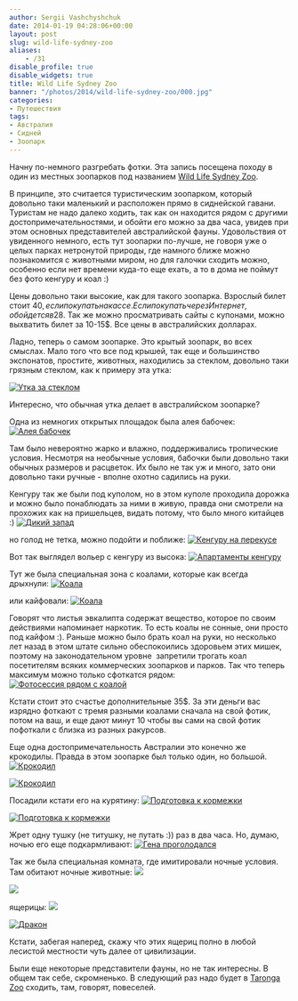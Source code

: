 ```yaml
---
author: Sergii Vashchyshchuk
date: 2014-01-19 04:28:06+00:00
layout: post
slug: wild-life-sydney-zoo
aliases:
    - /31
disable_profile: true
disable_widgets: true
title: Wild Life Sydney Zoo
banner: "/photos/2014/wild-life-sydney-zoo/000.jpg"
categories:
- Путешествия
tags:
- Австралия
- Сидней
- Зоопарк
---
```


Начну по-немного разгребать фотки. Эта запись посещена походу в один из местных зоопарков под названием [Wild Life Sydney Zoo](http://www.wildlifesydney.com.au/?gclid=CNzyiqSVibwCFUIHvAod-ToADw).

В принципе, это считается туристическим зоопарком, который довольно таки маленький и расположен прямо в сиднейской гавани. Туристам не надо далеко ходить, так как он находится рядом с другими достопримечательностями, и обойти его можно за два часа, увидев при этом основных представителей австралийской фауны. Удовольствия от увиденного немного, есть тут зоопарки по-лучше, не говоря уже о целых парках нетронутой природы, где намного ближе можно познакомится с животными миром, но для галочки сходить можно, особенно если нет времени куда-то еще ехать, а то в дома не поймут без фото кенгуру и коал :)

Цены довольно таки высокие, как для такого зоопарка. Взрослый билет стоит 40$, если покупать на кассе. Если покупать через Интернет, обойдется в 28$. Так же можно просматривать сайты с купонами, можно выхватить билет за 10-15$. Все цены в австралийских долларах.

Ладно, теперь о самом зоопарке. Это крытый зоопарк, во всех смыслах. Мало того что все под крышей, так еще и большинство экспонатов, простите, животных, находились за стеклом, довольно таки грязным стеклом, как к примеру эта утка:

[![Утка за стеклом](/photos/2014/wild-life-sydney-zoo/001.jpg)](/photos/2014/wild-life-sydney-zoo/001.jpg)

Интересно, что обычная утка делает в австралийском зоопарке?

Одна из немногих открытых площадок была алея бабочек:
[![Алея бабочек](/photos/2014/wild-life-sydney-zoo/002.jpg)](/photos/2014/wild-life-sydney-zoo/002.jpg)

Там было невероятно жарко и влажно, поддерживались тропические условия. Несмотря на необычные условия, бабочки были довольно таки обычных размеров и расцветок. Их было не так уж и много, зато они довольно таки ручные - вполне охотно садились на руки.

Кенгуру так же были под куполом, но в этом куполе проходила дорожка и можно было понаблюдать за ними в живую, правда они смотрели на прохожих как на пришельцев, видать потому, что было много китайцев :)
[![Дикий запад](/photos/2014/wild-life-sydney-zoo/003.jpg)](/photos/2014/wild-life-sydney-zoo/003.jpg)

но голод не тетка, можно подойти и поближе:
[![Кенгуру на перекусе](/photos/2014/wild-life-sydney-zoo/004.jpg)](/photos/2014/wild-life-sydney-zoo/004.jpg)

Вот так выглядел вольер с кенгуру из высока:
[![Апартаменты кенгуру](/photos/2014/wild-life-sydney-zoo/005.jpg)](/photos/2014/wild-life-sydney-zoo/005.jpg)

Тут же была специальная зона с коалами, которые как всегда дрыхнули:
[![Коала](/photos/2014/wild-life-sydney-zoo/006.jpg)](/photos/2014/wild-life-sydney-zoo/006.jpg)

или кайфовали:
[![Коала](/photos/2014/wild-life-sydney-zoo/007.jpg)](/photos/2014/wild-life-sydney-zoo/007.jpg)

Говорят что листья эвкалипта содержат вещество, которое по своим действиями напоминает наркотик. То есть коалы не сонные, они просто под кайфом :). Раньше можно было брать коал на руки, но несколько лет назад в этом штате сильно обеспокоились здоровьем этих мишек, поэтому на законодательном уровне  запретили трогать коал посетителям всяких коммерческих зоопарков и парков. Так что теперь максимум можно только сфоткатся рядом:
[![Фотосессия рядом с коалой](/photos/2014/wild-life-sydney-zoo/008.jpg)](/photos/2014/wild-life-sydney-zoo/008.jpg)

Кстати стоит это счастье дополнительные 35$. За эти деньги вас изрядно фоткают с тремя разными коалами сначала на свой фотик, потом на ваш, и еще дают минут 10 чтобы вы сами на свой фотик пофоткали с близка из разных ракурсов.

Еще одна достопримечательность Австралии это конечно же крокодилы. Правда в этом зоопарке был только один, но большой.
[![Крокодил](/photos/2014/wild-life-sydney-zoo/009.jpg)](/photos/2014/wild-life-sydney-zoo/009.jpg)

[![Крокодил](/photos/2014/wild-life-sydney-zoo/010.jpg)](/photos/2014/wild-life-sydney-zoo/010.jpg)

Посадили кстати его на курятину:
[![Подготовка к кормежки](/photos/2014/wild-life-sydney-zoo/011.jpg)](/photos/2014/wild-life-sydney-zoo/011.jpg)

[![Подготовка к кормежки](/photos/2014/wild-life-sydney-zoo/012.jpg)](/photos/2014/wild-life-sydney-zoo/012.jpg)

Жрет одну тушку (не титушку, не путать :)) раз в два часа. Но, думаю, ночью его еще подкармливают:
[![Гена проголодался](/photos/2014/wild-life-sydney-zoo/013.jpg)](/photos/2014/wild-life-sydney-zoo/013.jpg)

Так же была специальная комната, где имитировали ночные условия. Там обитают ночные животные:
[![](/photos/2014/wild-life-sydney-zoo/014.jpg)](/photos/2014/wild-life-sydney-zoo/014.jpg)

[![](/photos/2014/wild-life-sydney-zoo/015.jpg)](/photos/2014/wild-life-sydney-zoo/015.jpg)

ящерицы:
[![](/photos/2014/wild-life-sydney-zoo/016.jpg)](/photos/2014/wild-life-sydney-zoo/016.jpg)

[![Дракон](/photos/2014/wild-life-sydney-zoo/017.jpg)](/photos/2014/wild-life-sydney-zoo/017.jpg)

Кстати, забегая наперед, скажу что этих ящериц полно в любой лесистой местности чуть далее от цивилизации.

Были еще некоторые представители фауны, но не так интересны. В общем так себе, скромненько. В следующий раз надо будет в [Taronga Zoo](http://taronga.org.au/taronga-zoo) сходить, там, говорят, повеселей.
